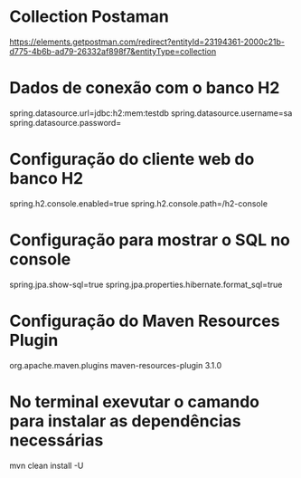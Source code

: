 # Collection Postaman
https://elements.getpostman.com/redirect?entityId=23194361-2000c21b-d775-4b6b-ad79-26332af898f7&entityType=collection

# Dados de conexão com o banco H2
spring.datasource.url=jdbc:h2:mem:testdb
spring.datasource.username=sa
spring.datasource.password=

# Configuração do cliente web do banco H2
spring.h2.console.enabled=true
spring.h2.console.path=/h2-console

# Configuração para mostrar o SQL no console
spring.jpa.show-sql=true
spring.jpa.properties.hibernate.format_sql=true

# Configuração do Maven Resources Plugin
<plugin>
	<groupId>org.apache.maven.plugins</groupId>
	<artifactId>maven-resources-plugin</artifactId>
	<version>3.1.0</version>
</plugin>

# No terminal exevutar o camando para instalar as dependências necessárias
mvn clean install -U
